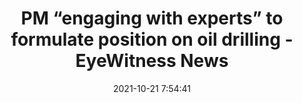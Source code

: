 ---
"title": "PM “engaging with experts” to formulate position on oil drilling - EyeWitness News"
"date": "2021-10-21 7:54:41"
"feed_name": "GOOGLENEWSDRILLING"
"feed_website": "https://news.google.com/search?q=drilling%2Bincident&hl=en-US&gl=US&ceid=US:en"
"feed_rss": "https://news.google.com/rss/search?q=drilling%2Bincident&hl=en-US&gl=US&ceid=US:en"
"link": "https://ewnews.com/pm-engaging-with-experts-to-formulate-position-on-oil-drilling"
"source": "{'href': 'https://ewnews.com', 'title': 'EyeWitness News'}"
"file": "_posts/2021-1-1-306e9f46a35ad7978f342e66e5b202eae24cf1d4.md"
"accident": "0"
"drilling": "0"
"represented_by": "0"
"dead": "0"
"injured": "0"
"arrested": "0"
"place": "unknown place"
"where": "unknown site"
"causes": "unknown"
"place_uri": "unknown place"
---